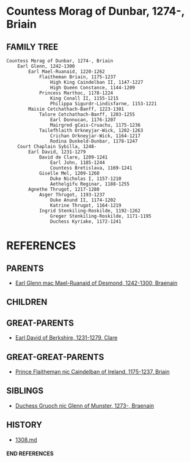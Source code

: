 # Countess Morag of Dunbar, 1274-, Briain

## FAMILY TREE
```
Countess Morag of Dunbar, 1274-, Briain
    Earl Glenn, 1242-1300
        Earl Mael-Ruanaid, 1220-1262
            Flaitheman Briain, 1175-1237
                High King Caindelban II, 1147-1227
                High Queen Constance, 1144-1209
            Princess Marthoc, 1178-1224
                King Conall II, 1155-1215
                Philippa Sigurdr-Lindisfarne, 1153-1221
        Maisie Cetchathach-Banff, 1223-1301
            Talore Cetchathach-Banff, 1203-1255
                Earl Donnucan, 1176-1207
                Mairgred gCais-Cruachu, 1175-1236
            Tailefhlaith Orkneyjar-Wick, 1202-1263
                Crichan Orkneyjar-Wick, 1164-1217
                Rodina Dunkeld-Dunbar, 1178-1247
    Court Chaplain Sybilla, 1248-
        Earl David, 1231-1279
            David de Clare, 1209-1241
                Earl John, 1185-1244
                Countess Bretislava, 1169-1241
            Giselle Mel, 1209-1260
                Duke Nicholas I, 1157-1210
                Aethelgifu Reginar, 1188-1255
        Agnethe Thrugot, 1217-1280
            Asger Thrugot, 1193-1237
                Duke Anund II, 1174-1202
                Katrine Thrugot, 1164-1219
            Ingrid Stenkiling-Roskilde, 1192-1262
                Greger Stenkiling-Roskilde, 1171-1195
                Duchess Kyriake, 1172-1241
```


# REFERENCES

## PARENTS 
* [Earl Glenn mac Mael-Ruanaid of Desmond, 1242-1300, Braenain](glenn_mac_mael-ruanaid_1242.md)

## CHILDREN 

## GREAT-PARENTS 
* [Earl David of Berkshire, 1231-1279, Clare](david_1231.md)

## GREAT-GREAT-PARENTS 
* [Prince Flaitheman nic Caindelban of Ireland, 1175-1237, Briain](flaitheman_nic_caindelban_1175.md)
## SIBLINGS

* [Duchess Gruoch nic Glenn of Munster, 1273-, Braenain](gruoch_nic_glenn_1273.md)
 
## HISTORY
* [1308.md](../h/1308.md)

#### END REFERENCES

